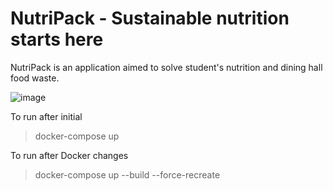# NutriPack - Sustainable nutrition starts here

NutriPack is an application aimed to solve student's nutrition and dining hall food waste.

![image](https://github.com/seanjyi/NutriPack/assets/80228469/c05da460-83b1-49ee-a308-97f4f065c305)


To run after initial
> docker-compose up

To run after Docker changes
> docker-compose up --build --force-recreate
